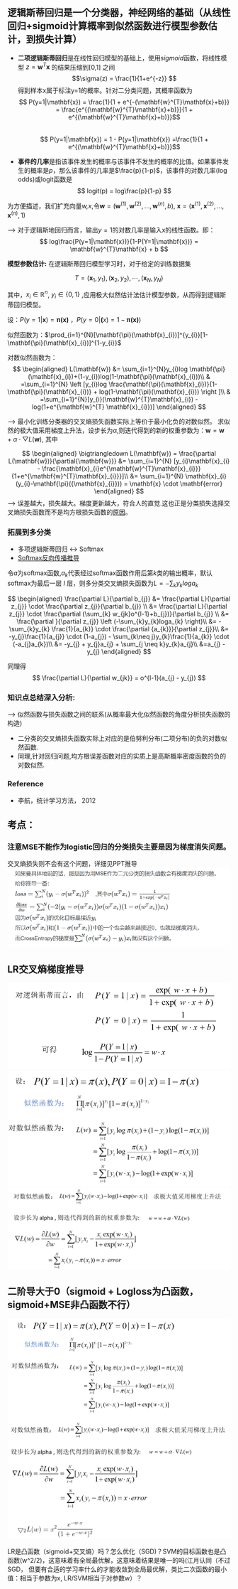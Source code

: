 ## 逻辑斯蒂回归是一个分类器，神经网络的基础（从线性回归+sigmoid计算概率到似然函数进行模型参数估计，到损失计算）
* **二项逻辑斯蒂回归**是在线性回归模型的基础上，使用*sigmoid*函数，将线性模型 $z =  \mathbf{w}^{T}\mathbf{x}$ 
的结果压缩到[0,1] 之间
$$\sigma(z) = \frac{1}{1+e^{-z}} $$
得到样本x属于标注y=1的概率。针对二分类问题，其概率函数为
$$ P(y=1|\mathbf{x}) = \frac{1}{1 + e^{-(\mathbf{w}^{T}\mathbf{x}+b)}} = \frac{e^{(\mathbf{w}^{T}\mathbf{x}+b)}}{1 + e^{(\mathbf{w}^{T}\mathbf{x}+b)}}$$  
$$ P(y=1|\mathbf{x}) = 1 - P(y=1|\mathbf{x}) =\frac{1}{1 + e^{(\mathbf{w}^{T}\mathbf{x}+b)}}$$

* **事件的几率**是指该事件发生的概率与该事件不发生的概率的比值。如果事件发生的概率是*p*，那么该事件的几率是$\frac{p}{1-p}$，该事件的对数几率(log odds)或logit函数是
$$ logit(p) = log\frac{p}{1-p} $$

为方便描述，我们扩充向量*w,x*,令$\mathbf{w} = (\mathbf{w}^{(1)},\mathbf{w}^{(2)},\dots,\mathbf{w}^{(n)},b)$, $\mathbf{x} = (\mathbf{x}^{(1)},\mathbf{x}^{(2)},\dots,\mathbf{x}^{(n)},1)$

--> 对于逻辑斯地回归而言，输出$y=1$的对数几率是输入x的线性函数。即：
$$ log\frac{P(y=1|\mathbf{x})}{1-P(Y=1|\mathbf{x})} = \mathbf{w}^{T}\mathbf{x} + b $$

**模型参数估计:** 在逻辑斯蒂回归模型学习时，对于给定的训练数据集

$$ T={(\mathbf{x}_{1},y_{1}),(\mathbf{x}_{2},y_{2}),\cdots,(\mathbf{x}_{N},y_{N})} $$

其中，$x_{i}\in \mathbb{R}^{n}$, $y_{i} \in \{0,1\}$ ,应用极大似然估计法估计模型参数，从而得到逻辑斯蒂回归模型。

设：$P(y=1|\mathbf{x}) = \mathbf{\pi(x)}$ ，$P(y=0|\mathbf(x) = 1 - \mathbf{\pi(x)})$

似然函数为：$\prod_{i=1}^{N}[\mathbf{\pi}(\mathbf{x}_{i})]^{y_{i}}[1-\mathbf{\pi}(\mathbf{x}_{i})]^{1-y_{i}}$

对数似然函数为：
$$
\begin{aligned}
L(\mathbf{w}) &= \sum_{i=1}^{N}y_{i}log \mathbf{\pi}(\mathbf{x}_{i})+(1-y_{i})log(1-\mathbf{\pi}(\mathbf{x}_{i}))\\
& =\sum_{i=1}^{N} \left [y_{i}log \frac{\mathbf{\pi}(\mathbf{x}_{i})}{1-\mathbf{\pi}(\mathbf{x}_{i})} + log(1-\mathbf{\pi}(\mathbf{x}_{i})) \right ]\\
& =\sum_{i=1}^{N}[y_{i}(\mathbf{w}^{T}\mathbf{x}_{i}) - log(1+e^{\mathbf{w}^{T} \mathbf{x}_{i}})]
\end{aligned}
$$

--> 最小化训练分类器的交叉熵损失函数实际上等价于最小化负的对数似然。
求似然的极大值采用梯度上升法，设步长为$\alpha$,则迭代得到的新的权重参数为：$\mathbf{w} = \mathbf{w} + \alpha \cdot \bigtriangledown L(\mathbf{w})$, 其中 

$$
\begin{aligned}
\bigtriangledown L(\mathbf{w}) = \frac{\partial L(\mathbf{w})}{\partial{\mathbf{w}}} &= \sum_{i=1}^{N} [y_{i}\mathbf{x}_{i} - \frac{\mathbf{x}_{i}e^{\mathbf{w}^{T}\mathbf{x}_{i}}}{1+e^{\mathbf{w}^{T}\mathbf{x}_{i}}}]\\
&= \sum_{i=1}^{N} \mathbf{x}_{i}(y_{i}-\mathbf{\pi}({\mathbf{x}_{i}})) = \mathbf{x} \cdot \mathbf{error}
\end{aligned}
$$
--> 误差越大，损失越大。梯度更新越大，符合人的直觉.这也正是分类损失选择交叉熵损失函数而不是均方根损失函数的[原因](https://blog.csdn.net/u014313009/article/details/51043064)。

<!-- $$
\begin{aligned}
x ={}& a+b+c+{} \\
&d+e+f+g
\end{aligned}
$$ -->

### 拓展到多分类
* 多项逻辑斯蒂回归 <-> Softmax
* [Softmax反向传播推导](https://zhuanlan.zhihu.com/p/25723112)

令*a*为softmax函数,$a_{k}$代表经过softmax函数作用后第*k*类的输出概率，默认softmax为最后一层 *l* 层，则多分类交叉熵损失函数为$L = -\sum_{k}y_{k}loga_{k}$


$$
\begin{aligned}
\frac{\partial L}{\partial b_{j}} &= \frac{\partial L}{\partial z_{j}} \cdot \frac{\partial z_{j}}{\partial b_{j}} \\
&= \frac{\partial L}{\partial z_{j}} \cdot \frac{\partial (\sum_{k} w_{jk}o^{l-1}+b_{j})}{\partial b_{j}} \\
&= \frac{\partial }{\partial z_{j}} \left (-\sum_{k}y_{k}loga_{k} \right)\\
&= -\sum_{k}y_{k} \frac{1}{a_{k}} \cdot \frac{\partial {a_{k}}}{\partial z_{j}}\\
&= -y_{j}\frac{1}{a_{j}} \cdot (1-a_{j}) - \sum_{k\neq j}y_{k}\frac{1}{a_{k}} \cdot (-a_{j}a_{k})\\
&= -y_{j} + y_{j}a_{j} + \sum_{j \neq k}y_{k}a_{j}\\
&=a_{j} - y_{j}
\end{aligned}
$$

同理得
$$
\frac{\partial L}{\partial w_{jk}} = o^{l-1}(a_{j} - y_{j})
$$

### 知识点总结深入分析:
--> 似然函数与损失函数之间的联系(从概率最大化似然函数的角度分析损失函数的构造)
* 二分类的交叉熵损失函数实际上对应的是伯努利分布(二项分布)的负的对数似然函数.
* 同理,针对回归问题,均方根误差函数对应的实质上是高斯概率密度函数的负的对数似然.

### Reference
* 李航，统计学习方法， 2012

## 考点：
### 注意MSE不能作为logistic回归的分类损失主要是因为梯度消失问题。
  交叉熵损失则不会有这个问题，详细见PPT推导
![avater](MSE不能作为分类损失的原因分析.png)

## LR交叉熵梯度推导
![avater](LR交叉熵损失梯度推导0.png)
![avater](LR交叉熵损失梯度推导.png)
![avater](LR交叉熵损失梯度推导1.png)

## 二阶导大于0（sigmoid + Logloss为凸函数，sigmoid+MSE非凸函数不行）
![avater](sigmoid函数LR二阶导大于0_凸函数证明.png)


LR是凸函数（sigmoid+交叉熵）吗？怎么优化（SGD)？SVM的目标函数也是凸函数(w^2/2)，这意味着有全局最优解，这意味着结果是唯一的吗(江月认同（不过SGD， 但要有合适的学习率什么的才能收敛到全局最优解，类比二次函数的最小值：相当于参数为x, LR/SVM相当于对参数w）？
